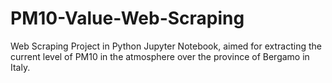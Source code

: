 # PM10-Value-Web-Scraping
Web Scraping Project in Python Jupyter Notebook, aimed for extracting the current level of PM10 in the atmosphere over the province of Bergamo in Italy.
